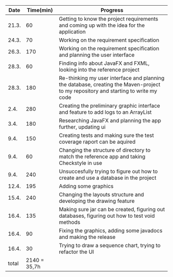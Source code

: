 Date | Time(min) | Progress
-----|-----------|----------
21.3. | 60 | Getting to know the project requirements and coming up with the idea for the application
24.3. | 70  | Working on the requirement specification
26.3. | 170 | Working on the requirement specification and planning the user interface
28.3. | 60 | Finding info about JavaFX and FXML, looking into the reference project
28.3. | 180 | Re-thinking my user interface and planning the database, creating the Maven-project to my repository and starting to write my code
2.4. | 280 | Creating the preliminary graphic interface and feature to add logs to an ArrayList
3.4. | 180 | Researching JavaFX and planning the app further, updating ui 
9.4. | 150 | Creating tests and making sure the test coverage raport can be aquired
9.4. | 60 | Changing the structure of directory to match the reference app and taking Checkstyle in use
9.4. | 240 | Unsuccesfully trying to figure out how to create and use a database in the project
12.4. | 195 | Adding some graphics
15.4. | 240 | Changing the layouts structure and developing the drawing feature
16.4. | 135 | Making sure jar can be created, figuring out databases, figuring out how to test void methods
16.4. | 90 | Fixing the graphics, adding some javadocs and making the release
16.4. | 30 | Trying to draw a sequence chart, trying to refactor the UI
total | 2140 = 35,7h| 
